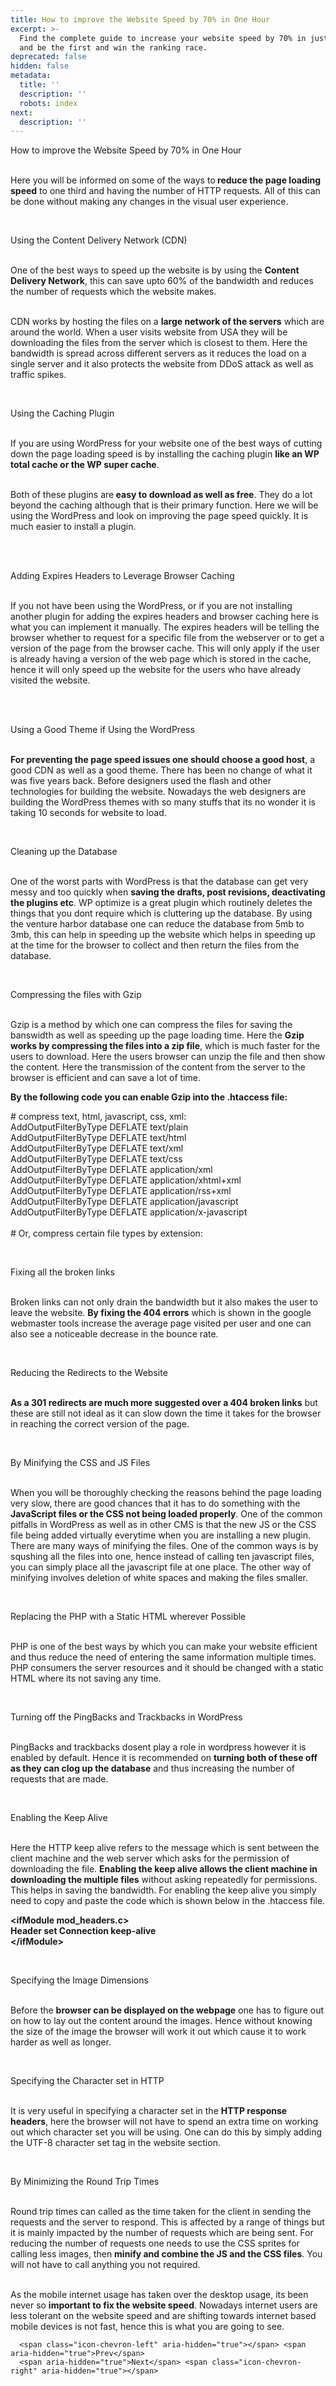 ```yaml
---
title: How to improve the Website Speed by 70% in One Hour
excerpt: >-
  Find the complete guide to increase your website speed by 70% in just one hour
  and be the first and win the ranking race.
deprecated: false
hidden: false
metadata:
  title: ''
  description: ''
  robots: index
next:
  description: ''
---
```


<div itemprop="articleBody">
    <span style={{fontSize: "large"}}><span style={{fontSize: "xx-large"}}>How to improve the Website Speed by 70% in One Hour</span><br /><br /></span>
    <p dir="ltr"><span style={{fontSize: "large"}}>Here you will be informed on some of the ways to<strong> reduce the page loading speed</strong> to one third and having the number of HTTP requests. All of this can be done without making any changes in the visual user experience.</span></p> <br />
    <p dir="ltr"><span style={{fontSize: "large"}}><span style={{fontSize: "x-large"}}>Using the Content Delivery Network (CDN)</span><br /><br /></span></p>
    <p dir="ltr"><span style={{fontSize: "large"}}>One of the best ways to speed up the website is by using the <strong>Content Delivery Network</strong>, this can save upto 60% of the bandwidth and reduces the number of requests which the website makes.<br /><br /></span></p>
    <p dir="ltr"><span style={{fontSize: "large"}}>CDN works by hosting the files on a <strong>large network of the servers</strong> which are around the world. When a user visits website from USA they will be downloading the files from the server which is closest to them. Here the bandwidth is spread across different servers as it reduces the load on a single server and it also protects the website from DDoS attack as well as traffic spikes.</span></p> <br />
    <p dir="ltr"><span style={{fontSize: "large"}}><span style={{fontSize: "x-large"}}>Using the Caching Plugin</span><br /><br /></span></p>
    <p dir="ltr"><span style={{fontSize: "large"}}>If you are using WordPress for your website one of the best ways of cutting down the page loading speed is by installing the caching plugin <strong>like an WP total cache or the WP super cache</strong>.<br /><br /></span></p>
    <p dir="ltr"><span style={{fontSize: "large"}}>Both of these plugins are<strong> easy to download as well as free</strong>. They do a lot beyond the caching although that is their primary function. Here we will be using the WordPress and look on improving the page speed quickly. It is much easier to install a plugin.</span></p> <br /><br />
    <p dir="ltr"><span style={{fontSize: "large"}}><span style={{fontSize: "x-large"}}>Adding Expires Headers to Leverage Browser Caching</span><br /><br /></span></p>
    <p dir="ltr"><span style={{fontSize: "large"}}>If you not have been using the WordPress, or if you are not installing another plugin for adding the expires headers and browser caching here is what you can implement it manually. The expires headers will be telling the browser whether to request for a specific file from the webserver or to get a version of the page from the browser cache. This will only apply if the user is already having a version of the web page which is stored in the cache, hence it will only speed up the website for the users who have already visited the website.</span></p> <br /><br />
    <p dir="ltr"><span style={{fontSize: "large"}}><span style={{fontSize: "x-large"}}>Using a Good Theme if Using the WordPress</span><br /><br /></span></p>
    <p dir="ltr"><span style={{fontSize: "large"}}><strong>For preventing the page speed issues one should choose a good host</strong>, a good CDN as well as a good theme. There has been no change of what it was five years back. Before designers used the flash and other technologies for building the website. Nowadays the web designers are building the WordPress themes with so many stuffs that its no wonder it is taking 10 seconds for website to load.</span></p> <br />
    <p dir="ltr"><span style={{fontSize: "large"}}><span style={{fontSize: "x-large"}}>Cleaning up the Database</span><br /><br /></span></p>
    <p dir="ltr"><span style={{fontSize: "large"}}>One of the worst parts with WordPress is that the database can get very messy and too quickly when <strong>saving the drafts, post revisions, deactivating the plugins etc</strong>. WP optimize is a great plugin which routinely deletes the things that you dont require which is cluttering up the database. By using the venture harbor database one can reduce the database from 5mb to 3mb, this can help in speeding up the website which helps in speeding up at the time for the browser to collect and then return the files from the database.</span></p> <br />
    <p dir="ltr"><span style={{fontSize: "large"}}><span style={{fontSize: "x-large"}}>Compressing the files with Gzip</span><br /><br /></span></p>
    <p dir="ltr"><span style={{fontSize: "large"}}>Gzip is a method by which one can compress the files for saving the banswidth as well as speeding up the page loading time. Here the <strong>Gzip works by compressing the files into a zip file</strong>, which is much faster for the users to download. Here the users browser can unzip the file and then show the content. Here the transmission of the content from the server to the browser is efficient and can save a lot of time.</span></p>
    <p dir="ltr"><strong><span style={{fontSize: "large"}}>By the following code you can enable Gzip into the .htaccess file:</span></strong></p>
    <p dir="ltr"><span style={{fontSize: "large"}}># compress text, html, javascript, css, xml:<br class="kix-line-break" />AddOutputFilterByType DEFLATE text/plain<br class="kix-line-break" />AddOutputFilterByType DEFLATE text/html<br class="kix-line-break" />AddOutputFilterByType DEFLATE text/xml<br class="kix-line-break" />AddOutputFilterByType DEFLATE text/css<br class="kix-line-break" />AddOutputFilterByType DEFLATE application/xml<br class="kix-line-break" />AddOutputFilterByType DEFLATE application/xhtml+xml<br class="kix-line-break" />AddOutputFilterByType DEFLATE application/rss+xml<br class="kix-line-break" />AddOutputFilterByType DEFLATE application/javascript<br class="kix-line-break" />AddOutputFilterByType DEFLATE application/x-javascript<br class="kix-line-break" /><br class="kix-line-break" /># Or, compress certain file types by extension:</span></p> <br />
    <p dir="ltr"><span style={{fontSize: "large"}}><span style={{fontSize: "x-large"}}>Fixing all the broken links</span><br /><br /></span></p>
    <p dir="ltr"><span style={{fontSize: "large"}}>Broken links can not only drain the bandwidth but it also makes the user to leave the website. <strong>By fixing the 404 errors</strong> which is shown in the google webmaster tools increase the average page visited per user and one can also see a noticeable decrease in the bounce rate.</span></p> <br />
    <p dir="ltr"><span style={{fontSize: "large"}}><span style={{fontSize: "x-large"}}>Reducing the Redirects to the Website</span><br /><br /></span></p>
    <p dir="ltr"><span style={{fontSize: "large"}}><strong>As a 301 redirects are much more suggested over a 404 broken links</strong> but these are still not ideal as it can slow down the time it takes for the browser in reaching the correct version of the page.</span></p> <br />
    <p dir="ltr"><span style={{fontSize: "large"}}><span style={{fontSize: "x-large"}}>By Minifying the CSS and JS Files</span><br /><br /></span></p>
    <p dir="ltr"><span style={{fontSize: "large"}}>When you will be thoroughly checking the reasons behind the page loading very slow, there are good chances that it has to do something with the <strong>JavaScript files or the CSS not being loaded properly</strong>. One of the common pitfalls in WordPress as well as in other CMS is that the new JS or the CSS file being added virtually everytime when you are installing a new plugin. There are many ways of minifying the files. One of the common ways is by squshing all the files into one, hence instead of calling ten javascript files, you can simply place all the javascript file at one place. The other way of minifying involves deletion of white spaces and making the files smaller. </span></p> <br />
    <p dir="ltr"><span style={{fontSize: "large"}}><span style={{fontSize: "x-large"}}>Replacing the PHP with a Static HTML wherever Possible</span><br /><br /></span></p>
    <p dir="ltr"><span style={{fontSize: "large"}}>PHP is one of the best ways by which you can make your website efficient and thus reduce the need of entering the same information multiple times. PHP consumers the server resources and it should be changed with a static HTML where its not saving any time.</span></p> <br />
    <p dir="ltr"><span style={{fontSize: "large"}}><span style={{fontSize: "x-large"}}>Turning off the PingBacks and Trackbacks in WordPress</span><br /><br /></span></p>
    <p dir="ltr"><span style={{fontSize: "large"}}>PingBacks and trackbacks dosent play a role in wordpress however it is enabled by default. Hence it is recommended on <strong>turning both of these off as they can clog up the database</strong> and thus increasing the number of requests that are made.</span></p> <br />
    <p dir="ltr"><span style={{fontSize: "large"}}><span style={{fontSize: "x-large"}}>Enabling the Keep Alive</span><br /><br /></span></p>
    <p dir="ltr"><span style={{fontSize: "large"}}>Here the HTTP keep alive refers to the message which is sent between the client machine and the web server which asks for the permission of downloading the file. <strong>Enabling the keep alive allows the client machine in downloading the multiple files</strong> without asking repeatedly for permissions. This helps in saving the bandwidth. For enabling the keep alive you simply need to copy and paste the code which is shown below in the .htaccess file.</span></p>
    <p dir="ltr"><strong><span style={{fontSize: "large"}}>&lt;ifModule mod_headers.c&gt;<br class="kix-line-break" /> Header set Connection keep-alive<br class="kix-line-break" />&lt;/ifModule&gt;</span></strong></p> <br />
    <p dir="ltr"><span style={{fontSize: "large"}}><span style={{fontSize: "x-large"}}>Specifying the Image Dimensions</span><br /><br /></span></p>
    <p dir="ltr"><span style={{fontSize: "large"}}>Before the <strong>browser can be displayed on the webpage</strong> one has to figure out on how to lay out the content around the images. Hence without knowing the size of the image the browser will work it out which cause it to work harder as well as longer.</span></p> <br />
    <p dir="ltr"><span style={{fontSize: "large"}}><span style={{fontSize: "x-large"}}>Specifying the Character set in HTTP</span><br /><br /></span></p>
    <p dir="ltr"><span style={{fontSize: "large"}}>It is very useful in specifying a character set in the <strong>HTTP response headers</strong>, here the browser will not have to spend an extra time on working out which character set you will be using. One can do this by simply adding the UTF-8 character set tag in the website section.</span></p> <br />
    <p dir="ltr"><span style={{fontSize: "large"}}><span style={{fontSize: "x-large"}}>By Minimizing the Round Trip Times</span><br /><br /></span></p>
    <p dir="ltr"><span style={{fontSize: "large"}}>Round trip times can called as the time taken for the client in sending the requests and the server to respond. This is affected by a range of things but it is mainly impacted by the number of requests which are being sent. For reducing the number of requests one needs to use the CSS sprites for calling less images, then <strong>minify and combine the JS and the CSS files</strong>. You will not have to call anything you not required.<br /><br /> </span></p>
    <p dir="ltr"><span style={{fontSize: "large"}}>As the mobile internet usage has taken over the desktop usage, its been never so <strong>important to fix the website speed</strong>. Nowadays internet users are less tolerant on the website speed and are shifting towards internet based mobile devices is not fast, hence this is what you are going to see.</span></p>
</div>

      <span class="icon-chevron-left" aria-hidden="true"></span> <span aria-hidden="true">Prev</span>  
      <span aria-hidden="true">Next</span> <span class="icon-chevron-right" aria-hidden="true"></span>
